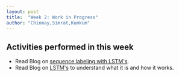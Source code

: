 ```yaml
---
layout: post
title:  "Week 2: Work in Progress"
author: "Chinmay,Simrat,Kumkum"
---
```


## Activities performed in this week
* Read Blog on [sequence labeling with LSTM's](https://www.depends-on-the-definition.com/guide-sequence-tagging-neural-networks-python/).
* Read Blog on [LSTM's](http://colah.github.io/posts/2015-08-Understanding-LSTMs/) to understand what it is and how it works. 
